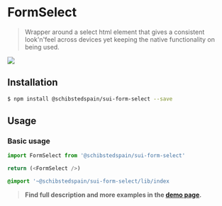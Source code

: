 # FormSelect

> Wrapper around a select html element that gives a consistent look'n'feel across devices yet keeping the native functionality on being used.

![](https://user-images.githubusercontent.com/1561955/51612938-bce53d80-1f22-11e9-95f8-75ac892a4f5e.png)

## Installation

```sh
$ npm install @schibstedspain/sui-form-select --save
```

## Usage

### Basic usage
```js
import FormSelect from '@schibstedspain/sui-form-select'

return (<FormSelect />)
```

```sass
@import '~@schibstedspain/sui-form-select/lib/index
```

> **Find full description and more examples in the [demo page](#).**